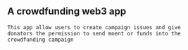 ## A crowdfunding web3 app

    This app allow users to create campaign issues and give
    donators the permission to send moent or funds into the
    crowdfunding campaign

